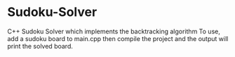 # Sudoku-Solver
C++ Sudoku Solver which implements the backtracking algorithm
To use, add a sudoku board to main.cpp then compile the project and the output will print the solved board.
